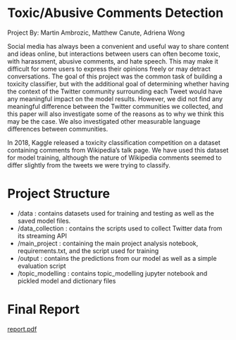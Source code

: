 # Toxic/Abusive Comments Detection

Project By: Martin Ambrozic, Matthew Canute, Adriena Wong

Social media has always been a convenient and useful way to share content and ideas online, but interactions between users can often become toxic, with harassment, abusive comments, and hate speech. This may make it difficult for some users to express their opinions freely or may detract conversations. The goal of this project was the common task of building a toxicity classifier, but with the additional goal of determining whether having the context of the Twitter community surrounding each Tweet would have any meaningful impact on the model results. However, we did not find any meaningful difference between the Twitter communities we collected, and this paper will also investigate some of the reasons as to why we think this may be the case. We also investigated other measurable language differences between communities.

In 2018, Kaggle released a toxicity classification competition on a dataset containing comments from Wikipedia’s talk page. We have used this dataset for model training, although the nature of Wikipedia comments seemed to differ slightly from the tweets we were trying to classify.

# Project Structure
- /data : contains datasets used for training and testing as well as the saved model files.
- /data_collection : contains the scripts used to collect Twitter data from its streaming API
- /main_project : containing the main project analysis notebook, requirements.txt, and the script used for training
- /output : contains the predictions from our model as well as a simple evaluation script
- /topic_modelling : contains topic_modelling jupyter notebook and pickled model and dictionary files

# Final Report

[report.pdf](https://github.com/atwong88/Twitter_Toxicity_Detection/files/5466925/report.pdf)
